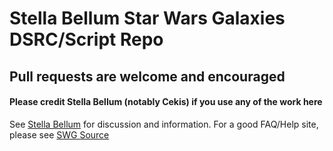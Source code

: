 # Stella Bellum Star Wars Galaxies DSRC/Script Repo
## Pull requests are welcome and encouraged
#### Please credit Stella Bellum (notably Cekis) if you use any of the work here

See [Stella Bellum](https://forums.stellabellum.net/) for discussion and information. For a good FAQ/Help site, please see [SWG Source](https://www.swgsource.com/forums/)

